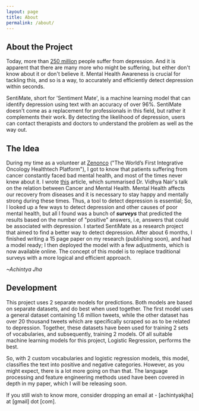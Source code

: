 ```yaml
---
layout: page
title: About
permalink: /about/
---
```


## About the Project

Today, more than [250 million](https://www.who.int/news-room/fact-sheets/detail/depression#:~:text=Depression%20is%20a%20common%20mental,overall%20global%20burden%20of%20disease.)
people suffer from depression. And it is apparent that there are many more who might be suffering, but either don't know about it or don't believe it. Mental Health Awareness is crucial for tackling this, and so is a way, to accurately and efficiently detect depression within seconds.

SentiMate, short for 'Sentiment Mate', is a machine learning model that can identify depression using text with an accuracy of over 96%. SentiMate doesn't come as a replacement for professionals in this field, but rather it complements their work. By detecting the likelihood of depression, users can contact therapists and doctors to understand the problem as well as the
way out.

## The Idea

During my time as a volunteer at [Zenonco](https://zenonco.io) ("The World’s First Integrative Oncology Healthtech Platform"), I got to know that patients suffering from cancer constantly faced bad mental health, and most of the times never knew about it. I wrote [this](https://zenonco.io/healing-circle-talks-with-dr-vidhya-nair) article, which summarised Dr. Vidhya Nair's talk on the relation between Cancer and Mental Health. Mental Health affects our recovery from diseases and it is necessary to stay happy and mentally strong during
these times. Thus, a tool to detect depression is essential; So, I looked up a few ways to detect depression and other causes of poor mental health, but all I found was a bunch of **_surveys_** that predicted the results based on the number of "positive" answers, i.e, answers that could be associated with depression. I started SentiMate as a research project that aimed to find a better way to detect depression. After about 6 months, I finished writing a 15 page paper on my research (publishing soon), and had a model ready; I then deployed the model with a few adjustments, which is now available online. The concept of this model is to replace traditional surveys with a more logical and efficient approach.

_~Achintya Jha_

<!-- ---

## Our Founder

![]({{ site.baseurl }}/images/me.jpeg)
_Founder & Developer, Achintya Jha_

[Achintya Jha](https://achintyajha.com) is a class 12 student at Ahlcon International School, where he is studying the sciences along with Computer Science. He believes that innovation and ideas must be made accessible to all at no costs, and he is working to accomplish the same. His experience with tech has allowed him to develop solutions in the intersection of tech and society. He has developed [StuClan](https://talk.sentimate.org) and [SentiMate](https://sentimate.org) after close to 2 years of research and aims to make these platforms available to everyone, for which, he is working on scaling this project further.

He has worked as a research intern at companies like Tech Mahindra and has volunteered at organisations like SEETalks, HappyPlus, ZenOnco and many others. For him, these experiences have revealed various problems and stigmas in the society, including mental health, and have encouraged him to come up with innovative solutions.

He would be beyond grateful, if you could [share](https://twitter.com/intent/tweet?original_referer=https%3A%2F%2Fsentimate.org%2F&ref_src=twsrc%5Etfw%7Ctwcamp%5Ebuttonembed%7Ctwterm%5Eshare%7Ctwgr%5E&text=Guys%20have%20a%20look%20at%20SentiMate!!%20It%20can%20detect%20depression%20using%20text!!&url=https%3A%2F%2Fsentimate.org&via=achintyajha05) this website with your friends or send your feedback about the model and StuClan.

---

## Director of Operations

![]({{ site.baseurl }}/images/ishaan.jpeg)
_Ishaan Shaurya Chamoli_

[Ishaan](www.linkedin.com/in/ishaanchamoli) is a junior year student at Ridge Valley School from Gurgaon, India working towards combining his interest in Computer Science (especially Artificial Intelligence) and urge to help society with the limitless possibilities he believes AI can achieve.
He loves to innovate and bring his ideas to life with the hopes of making as much of an impact as possible!

His initial interest in solving problems faced across the world, including mental health, started as he was exposed to discussions and research on global problems combatted by the United Nations through over 4 years and 50+ conferences of participation in Model UN as a Delegate, Trainer, and Collegiate Chairperson. That’s when he began solving the problems that touched him most with the help of technology and artificial intelligence.

Recently, Ishaan has also been conferred with Intel’s Global AI Enthusiast Award representing India as part of the International Top 10 Innovations for societal development from over 30 participating nations, alongside being a Global Finalist and the Country Winner for his idea on Refugee Relocation through AI Mapping.
In the past, he has also been invited to the prestigious Indian Institute of Technology (IIT), Kharagpur for presentation and received a prototyping grant by the Indian Government’s Dept. of Science and Technology for his technological innovations aimed at benefitting the community.
Fitting this combination of impacting society, research, and AI-oriented technological innovation perfectly with the organisation’s ideals, Ishaan serves as the Head of all Operations at SentiMate. -->

## Development

This project uses 2 separate models for predictions. Both models are based on separate datasets, and do best when used together. The first model uses a general dataset containing 1.6 million tweets, while the other dataset has over 20 thousand tweets which are specifically scraped so as to be related to depression. Together, these datasets have been used for training 2 sets of vocabularies, and subsequently, training 2 models. Of all suitable machine learning models for this project, Logistic Regression, performs the best.

So, with 2 custom vocabularies and logistic regression models, this model, classifies the text into positive and negative categories.
However, as you might expect, there is a lot more going on than that. The language processing and feature engineering methods used have been
covered in depth in my paper, which I will be releasing soon.

If you still wish to know more, consider dropping an email at -
[achintyakjha] at [gmail] dot [com].
